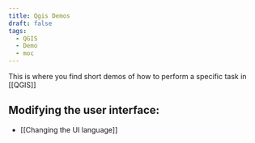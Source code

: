 ```yaml
---
title: Qgis Demos
draft: false
tags:
  - QGIS
  - Demo
  - moc
---
```

 
This is where you find short demos of how to perform a specific task in  [[QGIS]]
## Modifying the user interface:
- [[Changing the UI language]]
